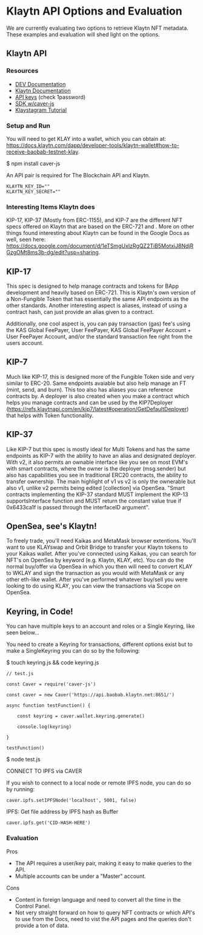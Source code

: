 # Klaytn API Options and Evaluation

We are currently evaluating two options to retrieve Klaytn NFT metadata. These examples and evaluation will shed light on the options.

## Klaytn API

### Resources

- [DEV Documentation](https://www.klaytn.com/developers)
- [Klaytn Documentation](https://docs.klaytn.com)
- [API keys](https://dashboard.blockchainapi.com/#api-keys) (check 1password)
- [SDK w/caver-js](https://medium.com/klaytn/common-architecture-of-caver-a714224a0047)
- [Klaystagram Tutorial](https://docs.klaytn.com/dapp/tutorials/klaystagram)

### Setup and Run

You will need to get KLAY into a wallet, which you can obtain at: https://docs.klaytn.com/dapp/developer-tools/klaytn-wallet#how-to-receive-baobab-testnet-klay. 

$ npm install caver-js

An API pair is required for The Blockchain API and Klaytn. 

```
KLAYTN_KEY_ID=""
KLAYTN_KEY_SECRET=""
```
### Interesting Items Klaytn does
KIP-17, KIP-37 (Mostly from ERC-1155), and KIP-7 are the different NFT specs offered on Klaytn that are based on the ERC-721 and . More on other things found interesting about Klaytn can be found in the Google Docs as well, seen here: https://docs.google.com/document/d/1eTSmgUxIzRgQZ2TiB5MotxiJ8NdjRGzgOMt8ms3b-dg/edit?usp=sharing.

## KIP-17 
This spec is designed to help manage contracts and tokens for BApp development and heavily based on ERC-721. This is Klaytn's own version of a Non-Fungible Token that has essentially the same API endpoints as the other standards. Another interesting aspect is aliases, instead of using a contract hash, can just provide an alias given to a contract.

Additionally, one cool aspect is, you can pay transaction (gas) fee's using the KAS Global FeePayer, User FeePayer, KAS Global FeePayer Account + User FeePayer Account, and/or the standard transaction fee right from the users account.

## KIP-7
Much like KIP-17, this is designed more of the Fungible Token side and very similar to ERC-20. Same endpoints avaiable but also help manage an FT (mint, send, and burn). This too also has aliases you can reference contracts by. A deployer is also created when you make a contract which helps you manage contracts and can be used by the KIP7Deployer (https://refs.klaytnapi.com/en/kip7/latest#operation/GetDefaultDeployer) that helps with Token functionality. 

## KIP-37
Like KIP-7 but this spec is mostly ideal for Multi Tokens and has the same endpoints as KIP-7 with the ability to have an alias and designated deployer. With v2, it also permits an ownable interface like you see on most EVM's with smart contracts, where the owner is the deployer (msg.sender) but also has capabilities you see in traditional ERC20 contracts, the ability to transfer ownership. The main highlight of v1 vs v2 is only the ownerable but also v1, unlike v2 permits being edited [collection] via OpenSea. "Smart contracts implementing the KIP-37 standard MUST implement the KIP-13 supportsInterface function and MUST return the constant value true if 0x6433ca1f is passed through the interfaceID argument".

## OpenSea, see's Klaytn!
To freely trade, you'll need Kaikas and MetaMask browser extentions. You'll want to use KLAYswap and Orbit Bridge to transfer your Klaytn tokens to your Kaikas wallet. After you've connected using Kaikas, you can search for NFT's on OpenSea by keyword (e.g. Klaytn, KLAY, etc). You can do the normal buy/offer via OpenSea in which you then will need to convert KLAY to WKLAY and sign the transaction as you would with MetaMask or any other eth-like wallet. After you've performed whatever buy/sell you were looking to do using KLAY, you can view the transactions via Scope on OpenSea.

## Keyring, in Code!

You can have multiple keys to an account and roles or a Single Keyring, like seen below...

You need to create a Keyring for transactions, different options exist but to make a SingleKeyring you can do so by the following:

$ touch keyring.js && code keyring.js

	// test.js

	const Caver = require('caver-js')

	const caver = new Caver('https://api.baobab.klaytn.net:8651/')

	async function testFunction() {

		const keyring = caver.wallet.keyring.generate()
	
		console.log(keyring)
	
	}

	testFunction()

$ node test.js

CONNECT TO IPFS via CAVER

If you wish to connect to a local node or remote IPFS node, you can do so by running:

	caver.ipfs.setIPFSNode('localhost', 5001, false)

IPFS: Get file address by IPFS hash as Buffer

	caver.ipfs.get('CID-HASH-HERE')


### Evaluation

Pros
- The API requires a user/key pair, making it easy to make queries to the API.
- Multiple accounts can be under a "Master" account.

Cons
- Content in foreign language and need to convert all the time in the Control Panel.
- Not very straight forward on how to query NFT contracts or which API's to use from the Docs, need to vist the API pages and the queries don't provide a ton of data.
